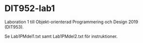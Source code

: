 # DIT952-lab1
Laboration 1 till Objekt-orienterad Programmering och Design 2019 (DIT953).

Se Lab1PMdel1.txt samt Lab1PMdel2.txt för instruktioner.
